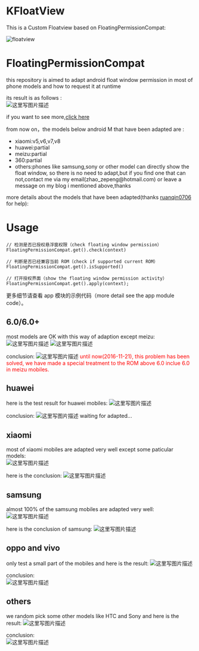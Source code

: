 # KFloatView

This is a Custom Floatview based on FloatingPermissionCompat:

![floatview](http://upload-images.jianshu.io/upload_images/6306778-d5208b5fe7a2bede.gif?imageMogr2/auto-orient/strip%7CimageView2/2/w/320)

# FloatingPermissionCompat

this repository is aimed to adapt android float window permission in most of phone models and how to request it at runtime </br>

its result is as follows : </br>
![这里写图片描述](http://img.blog.csdn.net/20161121163115438)

if you want to see more,[click here](http://blog.csdn.net/self_study/article/details/52859790)

from now on，the models below android M that have been adapted are :
<ul><li>xiaomi:v5,v6,v7,v8</li><li>huawei:partial</li><li>meizu:partial</li><li>360:partial</li><li>others:phones like samsung,sony or other model can directly show the float window, so there is no need to adapt,but if you find one that can not,contact me via my email(zhao_zepeng@hotmail.com) or leave a message on my blog i mentioned above,thanks</li></ul>

more details about the models that have been adapted(thanks [ruanqin0706](https://github.com/ruanqin0706) for help):</br>

# Usage

```
// 检测是否已授权悬浮窗权限（check floating window permission）
FloatingPermissionCompat.get().check(context)

// 判断是否已经兼容当前 ROM（check if supported current ROM）
FloatingPermissionCompat.get().isSupported()

// 打开授权界面（show the floating window permission activity） 
FloatingPermissionCompat.get().apply(context);
```

更多细节请查看 app 模块的示例代码（more detail see the app module code）。

## 6.0/6.0+

most models are OK with this way of adaption except meizu:
![这里写图片描述](http://img.blog.csdn.net/20161120151434066)
![这里写图片描述](http://img.blog.csdn.net/20161120151457025)

conclusion:
![这里写图片描述](http://img.blog.csdn.net/20161120151836631)
<font color='red'>until now(2016-11-21), this problem has been solved, we have made a special treatment to the ROM above 6.0 inclue 6.0 in meizu mobiles.</font></br>

## huawei

here is the test result for huawei mobiles:
![这里写图片描述](http://img.blog.csdn.net/20161120152448539)

conclusion:
![这里写图片描述](http://img.blog.csdn.net/20161120152944404)
waiting for adapted...</br>

## xiaomi

most of xiaomi mobiles are adapted very well except some paticular models:</br>
![这里写图片描述](http://img.blog.csdn.net/20161120153255174)

here is the conclusion:
![这里写图片描述](http://img.blog.csdn.net/20161120153426801)

## samsung

almost 100% of the samsung mobiles are adapted very well:
![这里写图片描述](http://img.blog.csdn.net/20161120153722623)

here is the conclusion of samsung:
![这里写图片描述](http://img.blog.csdn.net/20161120154136107)

## oppo and vivo

only test a small part of the mobiles and here is the result:
![这里写图片描述](http://img.blog.csdn.net/20161120154418424)

conclusion:</br>
![这里写图片描述](http://img.blog.csdn.net/20161120154652831)</br>

## others

we random pick some other models like HTC and Sony and here is the result:
![这里写图片描述](http://img.blog.csdn.net/20161120155216372)

conclusion:</br>
![这里写图片描述](http://img.blog.csdn.net/20161120155248177)

